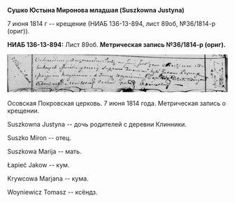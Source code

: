**Сушко Юстына Миронова младшая (Suszkowna Justyna)**

7 июня 1814 г -- крещение (НИАБ 136-13-894, лист 89об, №36/1814-р
(ориг)).

**НИАБ 136-13-894:** Лист 89об. **Метрическая запись №36/1814-р
(ориг).**

![](./media/5e37ee0668b10b09f1764cb8e0ab0e978bf8b40b.png)

Осовская Покровская церковь. 7 июня 1814 года. Метрическая запись о
крещении.

Suszkowna Justyna -- дочь родителей с деревни Клинники.

Suszko Miron -- отец.

Suszkowa Marija -- мать.

Łapieć Jakow -- кум.

Krywcowa Marjana -- кума.

Woyniewicz Tomasz -- ксёндз.
